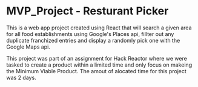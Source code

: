 # MVP_Project - Resturant Picker

This is a web app project created using React that will search a given area for all food establishments using Google's Places api, fillter out any duplicate franchized entries and display a randomly pick one with the Google Maps api.

This project was part of an assignment for Hack Reactor where we were tasked to create a product within a limited time and only focus on makeing the Minimum Viable Product. The amout of alocated time for this project was 2 days.
